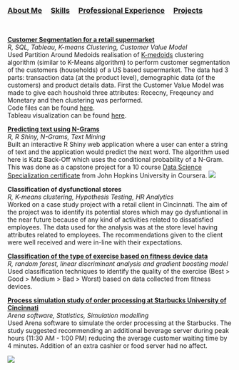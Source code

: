 <br />


### [About Me](https://vermaph.github.io/)&nbsp; &nbsp; &nbsp;[Skills](./skills.html)&nbsp; &nbsp; &nbsp;[Professional Experience](./experience.html)&nbsp; &nbsp; &nbsp;[Projects](./projects.html)<br />

<br />

**[Customer Segmentation for a retail supermarket](http://rpubs.com/vermaph/395036)**<br />
  *R, SQL, Tableau, K-means Clustering, Customer Value Model*<br />
  Used Partition Around Medoids realisation of [K-medoids](https://en.wikipedia.org/wiki/K-medoids) clustering algorithm (similar to K-Means algorithm) to perform customer segmentation of the customers (households) of a US based supermarket. The data had 3 parts: transaction data (at the product level), demographic data (of the customers) and product details data. First the Customer Value Model was made to give each houshold three attributes: Rececny, Freqeuncy and Monetary and then clustering was performed.<br />
  Code files can be found [here](https://github.com/vermaph/Codes/tree/master/Pet%20Projects/Supermarket%20dashboard). <br />
  Tableau visualization can be found [here](https://public.tableau.com/profile/piyush.verma#!/vizhome/AnalysisofaSupermarketChain/Final).

**[Predicting text using N-Grams](https://vermaph.shinyapps.io/Nextword/)**<br />
  *R, R Shiny, N-Grams, Text Mining*<br />
  Built an interactive R Shiny web application where a user can enter a string of text and the application would predict the next word. The algorithm used here is Katz Back-Off which uses the conditional probability of a N-Gram. This was done as a capstone project for a 10 course [Data Science Specialization certificate](https://www.coursera.org/account/accomplishments/specialization/6UFAFQ6NL8TA) from John Hopkins University in Coursera.
![](https://github.com/vermaph/04-Projects/blob/master/Predicting%20text%20using%20N-Grams/Reports%20and%20Presentation/App_GIF.gif?raw=true)

**Classification of dysfunctional stores**<br />
  *R, K-means clustering, Hypothesis Testing, HR Analytics*<br />
  Worked on a case study project with a retail client in Cincinnati. The aim of the project was to identify its potential stores which may go dysfuntional in the near future because of any kind of activities related to dissatisfied employees. The data used for the analysis was at the store level having attributes related to employees. The recommendations given to the client were well received and were in-line with their expectations. 

**[Classification of the type of exercise based on fitness device data](https://rpubs.com/vermaph/393416)**<br/>
  *R, random forest, linear discriminant analysis and gradient boosting model*<br />
  Used classification techniques to identify the quality of the exercise (Best > Good > Medium > Bad > Worst) based on data collected from fitness devices. 

**[Process simulation study of order processing at Starbucks University of Cincinnati](https://www.slideshare.net/piyushvermaiitkgp/process-simulation-study-of-order-processing-at-starbucks-university-of-cincinnati)**<br/>
 *Arena software, Statistics, Simulation modelling*<br />
 Used Arena software to simulate the order processing at the Starbucks. The study suggested recommending an additional beverage server during peak hours (11:30 AM - 1:00 PM) reducing the average customer waiting time by 4 minutes. Addition of an extra cashier or food server had no affect.
 
 ![](https://github.com/vermaph/04-Projects/blob/master/Process%20simulation%20study%20of%20order%20processing%20at%20Starbucks%20University%20of%20Cincinnati/Simulation_GIF.gif?raw=true)
